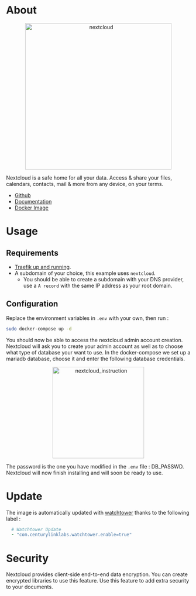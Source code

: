 # About

<p align="center">
<img src="../_utilities/nextcloud.png" width="400" alt="nextcloud" title="nextcloud" />
</p>

Nextcloud is a safe home for all your data. Access & share your files, calendars, contacts, mail & more from any device, on your terms.

* [Github](https://github.com/nextcloud/docker)
* [Documentation](https://docs.nextcloud.com/server/latest/admin_manual/contents.html)
* [Docker Image](https://hub.docker.com/_/nextcloud)

# Usage

## Requirements
- [Traefik up and running](../traefik).
- A subdomain of your choice, this example uses `nextcloud`.
    - You should be able to create a subdomain with your DNS provider, use a `A record` with the same IP address as your root domain.

## Configuration

Replace the environment variables in `.env` with your own, then run :

```bash
sudo docker-compose up -d
```

You should now be able to access the nextcloud admin account creation. 
Nextcloud will ask you to create your admin account as well as to choose what type of database your want to use. In the docker-compose we set up a mariadb database, choose it and enter the following database credentials.

<p align="center">
<img src="../_utilities/nextcloud_instruction.png" width="250" alt="nextcloud_instruction" title="nextcloud_instruction" />
</p>

The password is the one you have modified in the `.env` file : DB_PASSWD.
Nextcloud will now finish installing and will soon be ready to use.


# Update

The image is automatically updated with [watchtower](../watchtower) thanks to the following label :

```yaml
  # Watchtower Update
  - "com.centurylinklabs.watchtower.enable=true"
```

# Security

Nextcloud provides client-side end-to-end data encryption. You can create encrypted libraries to use this feature. Use this feature to add extra security to your documents.